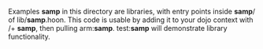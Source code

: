 Examples __samp__ in this directory are libraries, with entry points inside __samp__/ of lib/__samp__.hoon.
This code is usable by adding it to your dojo context with /+  __samp__,
then pulling arm:__samp__. test:__samp__ will demonstrate library functionality.
